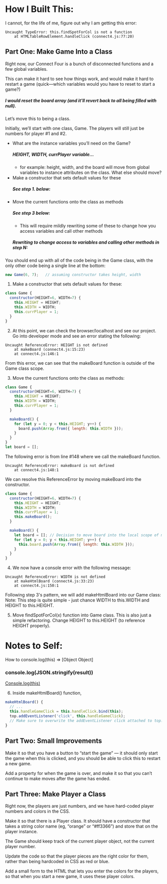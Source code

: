 # How I Built This:

I cannot, for the life of me, figure out why I am getting this error:

```shell
Uncaught TypeError: this.findSpotForCol is not a function
    at HTMLTableRowElement.handleClick (connect4.js:77:20)
```



## Part One: Make Game Into a Class
Right now, our Connect Four is a bunch of disconnected functions and a few global variables.

This can make it hard to see how things work, and would make it hard to restart a game (quick—which variables would you have to reset to start a game?)
##### I would reset the board array (and it'll revert back to all being filled with null).

Let’s move this to being a class.

Initially, we’ll start with one class, Game. The players will still just be numbers for player #1 and #2.

* What are the instance variables you’ll need on the Game?
    ##### HEIGHT, WIDTH, currPlayer variable...
    * for example: height, width, and the board will move from global variables to instance attributes on the class. What else should move?
* Make a constructor that sets default values for these
    ##### See step 1. below:
* Move the current functions onto the class as methods
    ##### See step 3 below: 
    * This will require mildly rewriting some of these to change how you access variables and call other methods
    ##### Rewriting to change access to variables and calling other methods in step N:
You should end up with all of the code being in the Game class, with the only other code being a single line at the bottom:

```js
new Game(6, 7);   // assuming constructor takes height, width
```

1.  Make a constructor that sets default values for these:
```js
class Game {
  constructor(HEIGHT=6, WIDTH=7) {
    this.HEIGHT = HEIGHT;
    this.WIDTH = WIDTH;
    this.currPlayer = 1;
  }
}
```

2. At this point, we can check the browser/localhost and see our project. Go into 
developer mode and see an error stating the following: 
```shell
Uncaught ReferenceError: HEIGHT is not defined
    at makeBoard (connect4.js:15:23)
    at connect4.js:146:1
```
From this error, we can see that the makeBoard function is outside of the Game class scope. 

3. Move the current functions onto the class as methods: 

```js
class Game {
  constructor(HEIGHT=6, WIDTH=7) {
    this.HEIGHT = HEIGHT;
    this.WIDTH = WIDTH;
    this.currPlayer = 1;
  }

  makeBoard() {
    for (let y = 0; y < this.HEIGHT; y++) {
      board.push(Array.from({ length: this.WIDTH }));
    }
  }
}
let board = []; 
```

The following error is from line #148 where we call the makeBoard function. 
```shell
Uncaught ReferenceError: makeBoard is not defined
    at connect4.js:148:1
```
We can resolve this ReferenceError by moving makeBoard into the constructor.
```js
class Game {
  constructor(HEIGHT=6, WIDTH=7) {
    this.HEIGHT = HEIGHT;
    this.WIDTH = WIDTH;
    this.currPlayer = 1;
    this.makeBoard();
  }

  makeBoard() {
    let board = []; // Decision to move board into the local scope of makeBoard function
    for (let y = 0; y < this.HEIGHT; y++) {
      this.board.push(Array.from({ length: this.WIDTH }));
    }
  }
}
```

4. We now have a console error with the following message: 
```shell
Uncaught ReferenceError: WIDTH is not defined
    at makeHtmlBoard (connect4.js:33:23)
    at connect4.js:150:1
```
Following step 3's pattern, we will add makeHtmlBoard into our Game class:
Note: This step is quite simple - just chance WIDTH to this.WIDTH and HEIGHT to this.HEIGHT.

5. Move findSpotForCol(x) function into Game class. This is also just a simple refactoring. Change HEIGHT to this.HEIGHT (to reference HEIGHT properly).


# Notes to Self:
How to console.log(this) => [Object Object]
### console.log(JSON.stringify(result))
[Console.log(this)](https://stackoverflow.com/questions/41336663/console-logresult-returns-object-object-how-do-i-get-result-name)

6. Inside makeHtmlBoard() function,

```js
makeHtmlBoard() {
  // ...
  this.handleGameClick = this.handleClick.bind(this);
  top.addEventListener('click', this.handleGameClick);
  // Make sure to overwrite the addEventListener click attached to top.
}

```

## Part Two: Small Improvements
Make it so that you have a button to “start the game” — it should only start the game when this is clicked, and you should be able to click this to restart a new game.

Add a property for when the game is over, and make it so that you can’t continue to make moves after the game has ended.

## Part Three: Make Player a Class
Right now, the players are just numbers, and we have hard-coded player numbers and colors in the CSS.

Make it so that there is a Player class. It should have a constructor that takes a string color name (eg, “orange” or “#ff3366”) and store that on the player instance.

The Game should keep track of the current player object, not the current player number.

Update the code so that the player pieces are the right color for them, rather than being hardcoded in CSS as red or blue.

Add a small form to the HTML that lets you enter the colors for the players, so that when you start a new game, it uses these player colors.